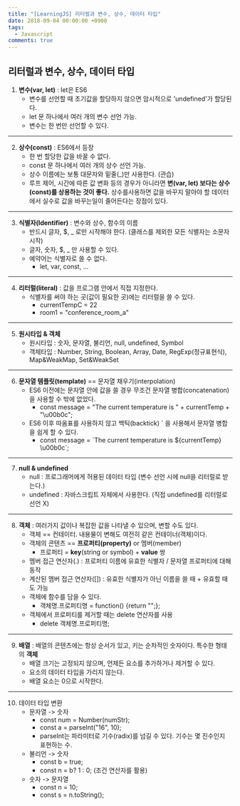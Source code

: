 ```yaml
---
title: "[LearningJS] 리터럴과 변수, 상수, 데이터 타입"
date: 2018-09-04 00:00:00 +0900
tags:
  - Javascript
comments: true
---
```


## 리터럴과 변수, 상수, 데이터 타입

1. **변수(var, let)** : let은 ES6
   - 변수를 선언할 때 초기값을 할당하지 않으면 암시적으로 'undefined'가 할당된다.
   - let 문 하나에서 여러 개의 변수 선언 가능.
   - 변수는 한 번만 선언할 수 있다.

---

2. **상수(const)** : ES6에서 등장
   - 한 번 할당한 값을 바꿀 수 없다.
   - const 문 하나에서 여러 개의 상수 선언 가능.
   - 상수 이름에는 보통 대문자와 밑줄(_)만 사용한다. (관습)
   - 루프 제어, 시간에 따른 값 변화 등의 경우가 아니라면 **변(var, let) 보다는 상수(const)를 상용하는 것이 좋다.** 상수를사용하면 값을 바꾸지 말아야 할 데이터에서 실수로 값을 바꾸는일이 줄어든다는 장점이 있다.

---

3. **식별자(Identifier)** : 변수와 상수, 함수의 이름
   - 반드시 글자, $, _ 로만 시작해야 한다. (클래스를 제외한 모든 식별자는 소문자 시작)
   - 글자, 숫자, $, _ 만 사용할 수 있다.
   - 예약어는 식별자로 쓸 수 없다.
     - let, var, const, ...  

---

4. **리터럴(literal)** : 값을 프로그램 안에서 직접 지정한다.
   - 식별자를 써야 하는 곳(값이 필요한 곳)에는 리터럴을 쓸 수 있다.
     - currentTempC = 22
     - room1 = "conference_room_a"

---

5. **원시타입 & 객체**
   - 원시타입 : 숫자, 문자열, 불리언, null, undefined, Symbol
   - 객체타입 : Number, String, Boolean, Array, Date, RegExp(정규표현식), Map&WeakMap, Set&WeakSet

---

6. **문자열 템플릿(template)**  == 문자열 채우기(interpolation)
   - ES6 이전에는 문자열 안에 값을 쓸 경우 무조건 문자열 병합(concatenation)을 사용할 수 밖에 없었다.
     - const message = "The current temperature is " + currentTemp + "\u00b0c";
   - ES6 이후 따옴표를 사용하지 않고 백틱(backtick) ` 을 사용해서 문자열 병합을 쉽게 할 수 있다.
     - const message = \`The current temperature is ${currentTemp} \u00b0c`;

---

7. **null & undefined**
   - null : 프로그래머에게 허용된 데이터 타입 (변수 선언 시에 null을 리터럴로 받는다.)
   - undefined : 자바스크립트 자체에서 사용한다. (직접 undefined를 리터럴로 선언 X)

---

8. **객체** : 여러가지 값이나 복잡한 값을 나타낼 수 있으며, 변할 수도 있다.
   - 객체 == 컨테이터. 내용물이 변해도 여전히 같은 컨테이너(객체)이다.
   - 객체의 콘텐츠 == **프로퍼티(property)** or 멤버(member)
     - 프로퍼티 = **key**(string or symbol) + **value** 쌍
   - 멤버 접근 연산자(.) : 프로퍼티 이름에 유효한 식별자 / 문자열 프로퍼티에 대해 동작
   - 계산된 멤버 접근 연산자([]) : 유효한 식별자가 아닌 이름을 쓸 때 + 유효할 때도 가능
   - 객체에 함수를 담을 수 있다. 
     - 객체명.프로퍼티명 = function() {return "";};
   - 객체에서 프로퍼티를 제거할 때는 delete 연산자를 사용
     - delete 객체명.프로퍼티명;

---

9. **배열** : 배열의 콘텐츠에는 항상 순서가 있고, 키는 순차적인 숫자이다. 특수한 형태의 **객체**
   - 배열 크기는 고정되지 않으며, 언제든 요소를 추가하거나 제거할 수 있다.
   - 요소의 데이터 타입을 가리지 않는다.
   - 배열 요소는 0으로 시작한다.

---

10. 데이터 타입 변환
    - 문자열 -> 숫자
      - const num = Number(numStr);
      - const a = parseInt("16", 10); 
      - parseInt는 파라미터로 기수(radix)를 넘길 수 있다. 기수는 몇 진수인지 표현하는 수.
    - 불리언 -> 숫자
      - const b = true;
      - const n = b? 1 : 0; (조건 연산자를 활용)
    - 숫자 -> 문자열
      - const n = 10;
      - const s = n.toString();
